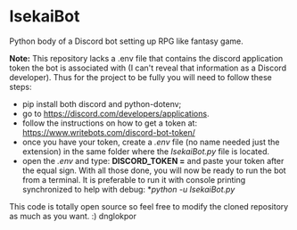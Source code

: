 # IsekaiBot
Python body of a Discord bot setting up RPG like fantasy game.

**Note:** This repository lacks a .env file that contains the discord application token the bot is associated with (I can't reveal that information as a Discord developer). Thus for the project to be fully you will need to follow these steps:
- pip install both discord and python-dotenv;
- go to https://discord.com/developers/applications.
- follow the instructions on how to get a token at: https://www.writebots.com/discord-bot-token/
- once you have your token, create a *.env* file (no name needed just the extension) in the same folder where the *IsekaiBot.py* file is located.
- open the *.env* and type: **DISCORD_TOKEN =** and paste your token after the equal sign.
With all those done, you will now be ready to run the bot from a terminal. It is preferable to run it with console printing synchronized to help with debug:
**python -u IsekaiBot.py*

This code is totally open source so feel free to modify the cloned repository as much as you want. :)
dnglokpor

